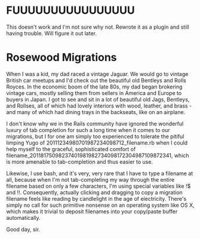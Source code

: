 FUUUUUUUUUUUUUUUU
=================

This doesn't work and I'm not sure why not. Rewrote it as a plugin and still having trouble. Will figure it out later.



Rosewood Migrations
===================

When I was a kid, my dad raced a vintage Jaguar. We would go to vintage British car meetups and I'd check out the beautiful old Bentleys and Rolls Royces. In the economic boom of the late 80s, my dad began brokering vintage cars, mostly selling them from sellers in America and Europe to buyers in Japan. I got to see and sit in a lot of beautiful old Jags, Bentleys, and Rollses, all of which had lovely interiors with wood, leather, and brass - and many of which had dining trays in the backseats, like on an airplane.

I don't know why we in the Rails community have ignored the wonderful luxury of tab completion for such a long time when it comes to our migrations, but I for one am simply too experienced to tolerate the pitiful limping Yugo of 20111234980701987234098712_filename.rb when I could help myself to the graceful, sophisticated comfort of filename_20118175098237401981982734098172304987109872341, which is more amenable to tab-completion and thus easier to use.

Likewise, I use bash, and it's very, very rare that I have to type a filename at all, because when I'm not tab-completing my way through the entire filename based on only a few characters, I'm using special variables like !$ and !!. Consequently, actually clicking and dragging to copy a migration filename feels like reading by candlelight in the age of electricity. There's simply no call for such primitive nonsense on an operating system like OS X, which makes it trivial to deposit filenames into your copy/paste buffer automatically.

Good day, sir.
